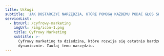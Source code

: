 ```yaml
---
title: Usługi
subtitle: 'JAK DOSTARCZYĆ NARZĘDZIA, KTÓRE POMOGĄ KAŻDEMU PODAĆ GŁOS SWOIM POMYSŁOM'
serviceList:
  - btnUrl: /cyfrowy-marketing
    imgUrl: /img/icon-1.png
    title: Cyfrowy Marketing
    subtitle: >-
      Cyfrowy marketing to dziedzina, które rozwija się ostatnio bardzo
      dynamicznie. Zaufaj temu narzędziu.
---
```


